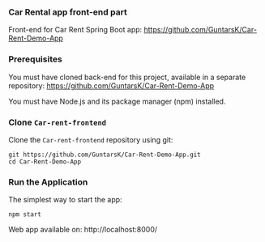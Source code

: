 ### Car Rental app front-end part

Front-end for Car Rent Spring Boot app: https://github.com/GuntarsK/Car-Rent-Demo-App



### Prerequisites

You must have cloned back-end for this project, available in a separate repository: https://github.com/GuntarsK/Car-Rent-Demo-App

You must have Node.js and its package manager (npm) installed.



### Clone `Car-rent-frontend`

Clone the `Car-rent-frontend` repository using git:

```
git https://github.com/GuntarsK/Car-Rent-Demo-App.git
cd Car-Rent-Demo-App
```



### Run the Application

The simplest way to start the app:

```
npm start
```

Web app available on: http://localhost:8000/


